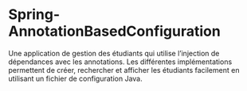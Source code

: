 # Spring-AnnotationBasedConfiguration

Une application de gestion des étudiants qui utilise l’injection de dépendances avec les annotations. Les différentes implémentations permettent de créer, rechercher et afficher les étudiants facilement en utilisant un fichier de configuration Java.
